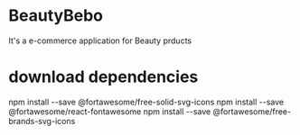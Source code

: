 # BeautyBebo
 It's a e-commerce application for Beauty prducts
# download dependencies
 npm install --save @fortawesome/free-solid-svg-icons
 npm install --save @fortawesome/react-fontawesome
 npm install --save @fortawesome/free-brands-svg-icons

